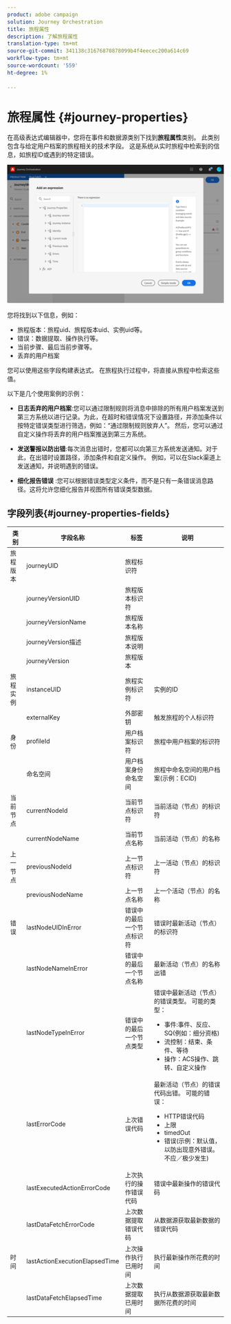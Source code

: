 ```yaml
---
product: adobe campaign
solution: Journey Orchestration
title: 旅程属性
description: 了解旅程属性
translation-type: tm+mt
source-git-commit: 341138c31676870878099b4f4eecec200a614c69
workflow-type: tm+mt
source-wordcount: '559'
ht-degree: 1%

---
```



# 旅程属性 {#journey-properties}

在高级表达式编辑器中，您将在事件和数据源类别下找到&#x200B;**旅程属性**&#x200B;类别。 此类别包含与给定用户档案的旅程相关的技术字段。 这是系统从实时旅程中检索到的信息，如旅程ID或遇到的特定错误。

![](../assets/journey-properties.png)

您将找到以下信息，例如：

* 旅程版本：旅程uid、旅程版本uid、实例uid等。
* 错误：数据提取、操作执行等。
* 当前步骤、最后当前步骤等。
* 丢弃的用户档案

您可以使用这些字段构建表达式。 在旅程执行过程中，将直接从旅程中检索这些值。

以下是几个使用案例的示例：

* **日志丢弃的用户档案**:您可以通过限制规则将消息中排除的所有用户档案发送到第三方系统以进行记录。为此，在超时和错误情况下设置路径，并添加条件以按特定错误类型进行筛选，例如：“通过限制规则放弃人”。 然后，您可以通过自定义操作将丢弃的用户档案推送到第三方系统。

* **发送警报以防出错**:每次消息出错时，您都可以向第三方系统发送通知。对于此，在出错时设置路径，添加条件和自定义操作。 例如，可以在Slack渠道上发送通知，并说明遇到的错误。

* **细化报告错误** :您可以根据错误类型定义条件，而不是只有一条错误消息路径。这将允许您细化报告并视图所有错误类型数据。

## 字段列表{#journey-properties-fields}

| 类别 | 字段名称 | 标签 | 说明 |
|---|---|---|------------|
| 旅程版本 | journeyUID | 旅程标识符 |  |
|  | journeyVersionUID | 旅程版本标识符 |  |
|  | journeyVersionName | 旅程版本名称 |  |
|  | journeyVersion描述 | 旅程版本说明 |  |
|  | journeyVersion | 旅程版本 |  |
| 旅程实例 | instanceUID | 旅程实例标识符 | 实例的ID |
|  | externalKey | 外部密钥 | 触发旅程的个人标识符 |
| 身份 | profileId | 用户档案标识符 | 旅程中用户档案的标识符 |
|  | 命名空间 | 用户档案身份命名空间 | 旅程中命名空间的用户档案(示例：ECID) |
| 当前节点 | currentNodeId | 当前节点标识符 | 当前活动（节点）的标识符 |
|  | currentNodeName | 当前节点名称 | 当前活动（节点）的名称 |
| 上一节点 | previousNodeId | 上一节点标识符 | 上一活动（节点）的标识符 |
|  | previousNodeName | 上一节点名称 | 上一个活动（节点）的名称 |
| 错误 | lastNodeUIDInError | 错误中的最后一个节点标识符 | 错误时最新活动（节点）的标识符 |
|  | lastNodeNameInError | 错误中的最后一个节点名称 | 最新活动（节点）的名称出错 |
|  | lastNodeTypeInError | 错误中的最后一个节点类型 | 错误中最新活动（节点）的错误类型。 可能的类型：<ul><li>事件:事件、反应、SQ(例如：细分资格)</li><li>流控制：结束、条件、等待</li><li>操作：ACS操作、跳转、自定义操作</li></ul> |
|  | lastErrorCode | 上次错误代码 | 最新活动（节点）的错误代码出错。 可能的错误： <ul><li>HTTP错误代码</li><li>上限</li><li>timedOut</li><li>错误(示例：默认值，以防出现意外错误。 不应／极少发生)</li></ul> |
|  | lastExecutedActionErrorCode | 上次执行的操作错误代码 | 错误中最新操作的错误代码 |
|  | lastDataFetchErrorCode | 上次数据提取错误代码 | 从数据源获取最新数据的错误代码 |
| 时间 | lastActionExecutionElapsedTime | 上次操作执行已用时间 | 执行最新操作所花费的时间 |
|  | lastDataFetchElapsedTime | 上次数据提取已用时间 | 执行从数据源获取最新数据所花费的时间 |
